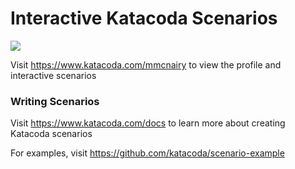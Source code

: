 # Interactive Katacoda Scenarios

[![](http://shields.katacoda.com/katacoda/mmcnairy/count.svg)](https://www.katacoda.com/mmcnairy "Get your profile on Katacoda.com")

Visit https://www.katacoda.com/mmcnairy to view the profile and interactive scenarios

### Writing Scenarios
Visit https://www.katacoda.com/docs to learn more about creating Katacoda scenarios

For examples, visit https://github.com/katacoda/scenario-example
